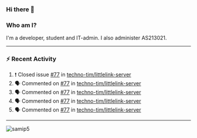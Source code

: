 ### Hi there 👋

### Who am I?
I'm a developer, student and IT-admin. I also administer AS213021.

---
### :zap: Recent Activity
<!--START_SECTION:activity-->
1. ❗️ Closed issue [#77](https://github.com/techno-tim/littlelink-server/issues/77) in [techno-tim/littlelink-server](https://github.com/techno-tim/littlelink-server)
2. 🗣 Commented on [#77](https://github.com/techno-tim/littlelink-server/issues/77) in [techno-tim/littlelink-server](https://github.com/techno-tim/littlelink-server)
3. 🗣 Commented on [#77](https://github.com/techno-tim/littlelink-server/issues/77) in [techno-tim/littlelink-server](https://github.com/techno-tim/littlelink-server)
4. 🗣 Commented on [#77](https://github.com/techno-tim/littlelink-server/issues/77) in [techno-tim/littlelink-server](https://github.com/techno-tim/littlelink-server)
5. 🗣 Commented on [#77](https://github.com/techno-tim/littlelink-server/issues/77) in [techno-tim/littlelink-server](https://github.com/techno-tim/littlelink-server)
<!--END_SECTION:activity-->
---

<img align="center" src="https://github-readme-stats.vercel.app/api?username=samip5&show_icons=true" alt="samip5" />
